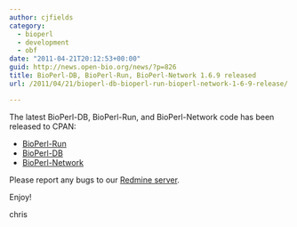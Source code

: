 ```yaml
---
author: cjfields
category:
  - bioperl
  - development
  - obf
date: "2011-04-21T20:12:53+00:00"
guid: http://news.open-bio.org/news/?p=826
title: BioPerl-DB, BioPerl-Run, BioPerl-Network 1.6.9 released
url: /2011/04/21/bioperl-db-bioperl-run-bioperl-network-1-6-9-release/

---
```

The latest BioPerl-DB, BioPerl-Run, and BioPerl-Network code has been released to CPAN:

- [BioPerl-Run](http://search.cpan.org/dist/BioPerl-Run/)
- [BioPerl-DB](http://search.cpan.org/dist/BioPerl-DB/)
- [BioPerl-Network](http://search.cpan.org/dist/BioPerl-Network/)

Please report any bugs to our [Redmine server](https://redmine.open-bio.org/).

Enjoy!

chris
